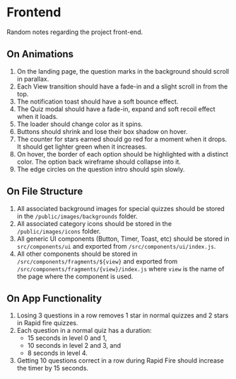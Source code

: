 # Frontend

Random notes regarding the project front-end. 

## On Animations

1. On the landing page, the question marks in the background should scroll in parallax. 
2. Each View transition should have a fade-in and a slight scroll in from the top.
3. The notification toast should have a soft bounce effect.
4. The Quiz modal should have a fade-in, expand and soft recoil effect when it loads. 
5. The loader should change color as it spins. 
6. Buttons should shrink and lose their box shadow on hover. 
7. The counter for stars earned should go red for a moment when it drops. It should get lighter green when it increases. 
8. On hover, the border of each option should be highlighted with a distinct color. The option back wireframe should collapse into it.  
9. The edge circles on the question intro should spin slowly. 

## On File Structure

1. All associated background images for special quizzes should be stored in the `/public/images/backgrounds` folder. 
2. All associated category icons should be stored in the `/public/images/icons` folder.
3. All generic UI components (Button, Timer, Toast, etc) should be stored in `src/components/ui` and exported from `/src/components/ui/index.js`.
4. All other components should be stored in `/src/components/fragments/${view}` and exported from `/src/components/fragments/{view}/index.js` where `view` is the name of the page where the component is used. 

## On App Functionality

1. Losing 3 questions in a row removes 1 star in normal quizzes and 2 stars in Rapid fire quizzes. 
2. Each question in a normal quiz has a duration:
	- 15 seconds in level 0 and 1, 
	- 10 seconds in level 2 and 3, and 
	- 8 seconds in level 4.
3. Getting 10 questions correct in a row during Rapid Fire should increase the timer by 15 seconds.

